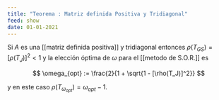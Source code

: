 ```yaml
---
title: "Teorema : Matriz definida Positiva y Tridiagonal"
feed: show
date: 01-01-2021
---
```

Si $A$ es una [[matriz definida positiva]] y tridiagonal entonces $\rho(T_{GS}) = [\rho(T_J)]^2 < 1$ y la elección óptima de $\omega$ para el [[metodo de S.O.R.]] es

$$
\omega_{opt} := \frac{2}{1 + \sqrt{1 - [\rho(T_J)]^2}}
$$

y en este caso $\rho(T_{\omega_{opt}}) = \omega_{opt} - 1$.


